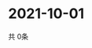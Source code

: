 # 2021-10-01
  共 0条

  <!-- BEGIN -->
  <!-- 最后更新时间Fri Oct 01 2021 04:04:29 GMT+0000 (Coordinated Universal Time) -->
  
  <!-- END -->
  
  